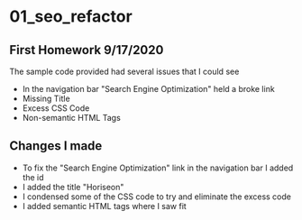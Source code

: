 # 01_seo_refactor

## First Homework 9/17/2020

The sample code provided had several issues that I could see

* In the navigation bar "Search Engine Optimization" held a broke link
* Missing Title
* Excess CSS Code
* Non-semantic HTML Tags

## Changes I made

* To fix the "Search Engine Optimization" link in the navigation bar I added the id
* I added the title "Horiseon"
* I condensed some of the CSS code to try and eliminate the excess code
* I added semantic HTML tags where I saw fit
